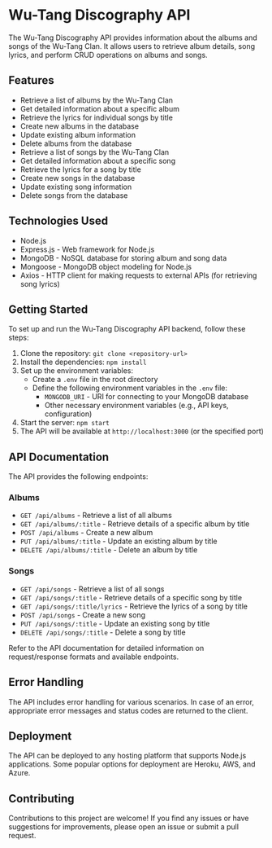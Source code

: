 # Wu-Tang Discography API 

The Wu-Tang Discography API provides information about the albums and songs of the Wu-Tang Clan. It allows users to retrieve album details, song lyrics, and perform CRUD operations on albums and songs.

## Features

- Retrieve a list of albums by the Wu-Tang Clan
- Get detailed information about a specific album
- Retrieve the lyrics for individual songs by title
- Create new albums in the database
- Update existing album information
- Delete albums from the database
- Retrieve a list of songs by the Wu-Tang Clan
- Get detailed information about a specific song
- Retrieve the lyrics for a song by title
- Create new songs in the database
- Update existing song information
- Delete songs from the database

## Technologies Used

- Node.js
- Express.js - Web framework for Node.js
- MongoDB - NoSQL database for storing album and song data
- Mongoose - MongoDB object modeling for Node.js
- Axios - HTTP client for making requests to external APIs (for retrieving song lyrics)

## Getting Started

To set up and run the Wu-Tang Discography API backend, follow these steps:

1. Clone the repository: `git clone <repository-url>`
2. Install the dependencies: `npm install`
3. Set up the environment variables:
   - Create a `.env` file in the root directory
   - Define the following environment variables in the `.env` file:
     - `MONGODB_URI` - URI for connecting to your MongoDB database
     - Other necessary environment variables (e.g., API keys, configuration)
4. Start the server: `npm start`
5. The API will be available at `http://localhost:3000` (or the specified port)

## API Documentation

The API provides the following endpoints:

### Albums

- `GET /api/albums` - Retrieve a list of all albums
- `GET /api/albums/:title` - Retrieve details of a specific album by title
- `POST /api/albums` - Create a new album
- `PUT /api/albums/:title` - Update an existing album by title
- `DELETE /api/albums/:title` - Delete an album by title

### Songs

- `GET /api/songs` - Retrieve a list of all songs
- `GET /api/songs/:title` - Retrieve details of a specific song by title
- `GET /api/songs/:title/lyrics` - Retrieve the lyrics of a song by title
- `POST /api/songs` - Create a new song
- `PUT /api/songs/:title` - Update an existing song by title
- `DELETE /api/songs/:title` - Delete a song by title

Refer to the API documentation for detailed information on request/response formats and available endpoints.

## Error Handling

The API includes error handling for various scenarios. In case of an error, appropriate error messages and status codes are returned to the client.

## Deployment

The API can be deployed to any hosting platform that supports Node.js applications. Some popular options for deployment are Heroku, AWS, and Azure.

## Contributing

Contributions to this project are welcome! If you find any issues or have suggestions for improvements, please open an issue or submit a pull request.
